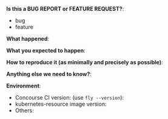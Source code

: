 **Is this a BUG REPORT or FEATURE REQUEST?**:

<!-- Delete only one line -->
- bug
- feature

**What happened**:

**What you expected to happen**:

**How to reproduce it (as minimally and precisely as possible)**:

**Anything else we need to know?**:

**Environment**:
- Concourse CI version: (use `fly --version`):
- kubernetes-resource image version:
- Others:
